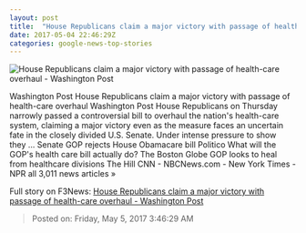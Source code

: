 ```yaml
---
layout: post
title:  "House Republicans claim a major victory with passage of health-care overhaul - Washington Post"
date: 2017-05-04 22:46:29Z
categories: google-news-top-stories
---
```


![House Republicans claim a major victory with passage of health-care overhaul - Washington Post](https://img.washingtonpost.com/rf/image_1484w/2010-2019/WashingtonPost/2017/05/04/National-Politics/Images/Botsford170504Trump15002.JPG)

Washington Post House Republicans claim a major victory with passage of health-care overhaul Washington Post House Republicans on Thursday narrowly passed a controversial bill to overhaul the nation's health-care system, claiming a major victory even as the measure faces an uncertain fate in the closely divided U.S. Senate. Under intense pressure to show they ... Senate GOP rejects House Obamacare bill Politico What will the GOP's health care bill actually do? The Boston Globe GOP looks to heal from healthcare divisions The Hill CNN - NBCNews.com - New York Times - NPR all 3,011 news articles »


Full story on F3News: [House Republicans claim a major victory with passage of health-care overhaul - Washington Post](http://www.f3nws.com/n/FDnja)

> Posted on: Friday, May 5, 2017 3:46:29 AM
